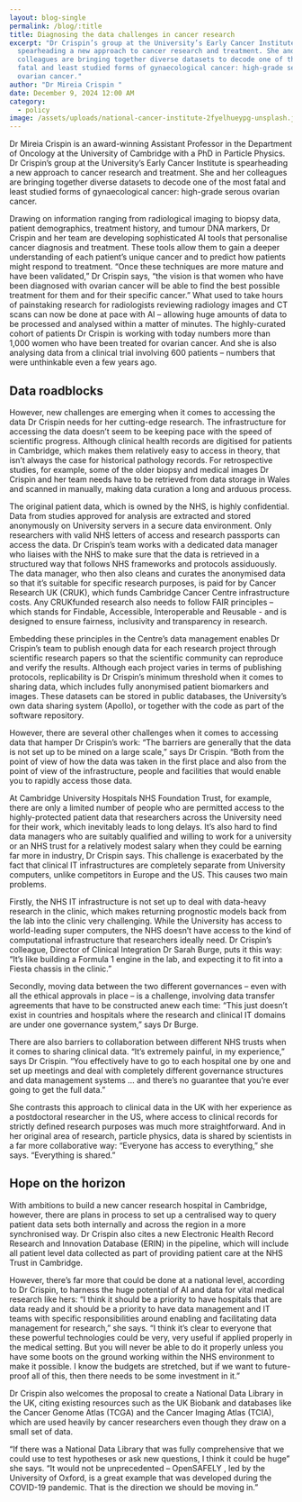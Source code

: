 ```yaml
---
layout: blog-single
permalink: /blog/:title
title: Diagnosing the data challenges in cancer research
excerpt: "Dr Crispin’s group at the University’s Early Cancer Institute is
  spearheading a new approach to cancer research and treatment. She and her
  colleagues are bringing together diverse datasets to decode one of the most
  fatal and least studied forms of gynaecological cancer: high-grade serous
  ovarian cancer."
author: "Dr Mireia Crispin "
date: December 9, 2024 12:00 AM
category:
  - policy
image: /assets/uploads/national-cancer-institute-2fyelhueypg-unsplash.jpg
---
```

Dr Mireia Crispin is an award-winning Assistant Professor in the Department of Oncology at the University of Cambridge with a PhD in Particle Physics. Dr Crispin’s group at the University’s Early Cancer Institute is spearheading a new approach to cancer research and treatment. She and her colleagues are bringing together diverse datasets to decode one of the most fatal and least studied forms of gynaecological cancer: high-grade serous ovarian cancer. 

Drawing on information ranging from radiological imaging to biopsy data, patient demographics, treatment history, and tumour DNA markers, Dr Crispin and her team are developing sophisticated AI tools that personalise cancer diagnosis and treatment. These tools allow them to gain a deeper understanding of each patient’s unique cancer and to predict how patients might respond to treatment. “Once these techniques are more mature and have been validated,” Dr Crispin says, “the vision is that women who have been diagnosed with ovarian cancer will be able to find the best possible treatment for them and for their specific cancer.” What used to take hours of painstaking research for radiologists reviewing radiology images and CT scans can now be done at pace with AI – allowing huge amounts of data to be processed and analysed within a matter of minutes. The highly-curated cohort of patients Dr Crispin is working with today numbers more than 1,000 women who have been treated for ovarian cancer. And she is also analysing data from a clinical trial involving 600 patients – numbers that were unthinkable even a few years ago.

## Data roadblocks

However, new challenges are emerging when it comes to accessing the data Dr Crispin needs for her cutting-edge research. The infrastructure for accessing the data doesn’t seem to be keeping pace with the speed of scientific progress. Although clinical health records are digitised for patients in Cambridge, which makes them relatively easy to access in theory, that isn’t always the case for historical pathology records. For retrospective studies, for example, some of the older biopsy and medical images Dr Crispin and her team needs have to be retrieved from data storage in Wales and scanned in manually, making data curation a long and arduous process. 

The original patient data, which is owned by the NHS, is highly confidential. Data from studies approved for analysis are extracted and stored anonymously on University servers in a secure data environment. Only researchers with valid NHS letters of access and research passports can access the data. Dr Crispin’s team works with a dedicated data manager who liaises with the NHS to make sure that the data is retrieved in a structured way that follows NHS frameworks and protocols assiduously. The data manager, who then also cleans and curates the anonymised data so that it’s suitable for specific research purposes, is paid for by Cancer Research UK (CRUK), which funds Cambridge Cancer Centre infrastructure costs. Any CRUKfunded research also needs to follow FAIR principles – which stands for Findable, Accessible, Interoperable and Reusable - and is designed to ensure fairness, inclusivity and transparency in research. 

Embedding these principles in the Centre’s data management enables Dr Crispin’s team to publish enough data for each research project through scientific research papers so that the scientific community can reproduce and verify the results. Although each project varies in terms of publishing protocols, replicability is Dr Crispin’s minimum threshold when it comes to sharing data, which includes fully anonymised patient biomarkers and images. These datasets can be stored in public databases, the University’s own data sharing system (Apollo), or together with the code as part of the software repository. 

However, there are several other challenges when it comes to accessing data that hamper Dr Crispin’s work: “The barriers are generally that the data is not set up to be mined on a large scale,” says Dr Crispin. “Both from the point of view of how the data was taken in the first place and also from the point of view of the infrastructure, people and facilities that would enable you to rapidly access those data.

At Cambridge University Hospitals NHS Foundation Trust, for example, there are only a limited number of people who are permitted access to the highly-protected patient data that researchers across the University need for their work, which inevitably leads to long delays. It’s also hard to find data managers who are suitably qualified and willing to work for a university or an NHS trust for a relatively modest salary when they could be earning far more in industry, Dr Crispin says. This challenge is exacerbated by the fact that clinical IT infrastructures are completely separate from University computers, unlike competitors in Europe and the US. This causes two main problems. 

Firstly, the NHS IT infrastructure is not set up to deal with data-heavy research in the clinic, which makes returning prognostic models back from the lab into the clinic very challenging. While the University has access to world-leading super computers, the NHS doesn’t have access to the kind of computational infrastructure that researchers ideally need. Dr Crispin’s colleague, Director of Clinical Integration Dr Sarah Burge, puts it this way: “It’s like building a Formula 1 engine in the lab, and expecting it to fit into a Fiesta chassis in the clinic.” 

Secondly, moving data between the two different governances – even with all the ethical approvals in place – is a challenge, involving data transfer agreements that have to be constructed anew each time: “This just doesn’t exist in countries and hospitals where the research and clinical IT domains are under one governance system,” says Dr Burge. 

There are also barriers to collaboration between different NHS trusts when it comes to sharing clinical data. “It’s extremely painful, in my experience,” says Dr Crispin. “You effectively have to go to each hospital one by one and set up meetings and deal with completely different governance structures and data management systems … and there’s no guarantee that you’re ever going to get the full data.” 

She contrasts this approach to clinical data in the UK with her experience as a postdoctoral researcher in the US, where access to clinical records for strictly defined research purposes was much more straightforward. And in her original area of research, particle physics, data is shared by scientists in a far more collaborative way: “Everyone has access to everything,” she says. “Everything is shared.”

## Hope on the horizon

With ambitions to build a new cancer research hospital in Cambridge, however, there are plans in process to set up a centralised way to query patient data sets both internally and across the region in a more synchronised way. Dr Crispin also cites a new Electronic Health Record Research and Innovation Database (ERIN) in the pipeline, which will include all patient level data collected as part of providing patient care at the NHS Trust in Cambridge.

However, there’s far more that could be done at a national level, according to Dr Crispin, to harness the huge potential of AI and data for vital medical research like hers: “I think it should be a priority to have hospitals that are data ready and it should be a priority to have data management and IT teams with specific responsibilities around enabling and facilitating data management for research,” she says. “I think it’s clear to everyone that these powerful technologies could be very, very useful if applied properly in the medical setting. But you will never be able to do it properly unless you have some boots on the ground working within the NHS environment to make it possible. I know the budgets are stretched, but if we want to future-proof all of this, then there needs to be some investment in it.” 

Dr Crispin also welcomes the proposal to create a National Data Library in the UK, citing existing resources such as the UK Biobank and databases like the Cancer Genome Atlas (TCGA) and the Cancer Imaging Atlas (TCIA), which are used heavily by cancer researchers even though they draw on a small set of data. 

“If there was a National Data Library that was fully comprehensive that we could use to test hypotheses or ask new questions, I think it could be huge” she says. “It would not be unprecedented – OpenSAFELY , led by the University of Oxford, is a great example that was developed during the COVID-19 pandemic. That is the direction we should be moving in.”